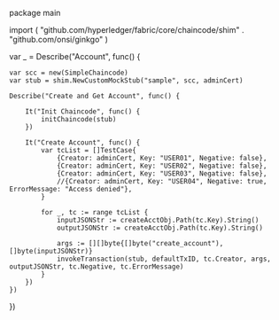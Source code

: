 package main

import (
	"github.com/hyperledger/fabric/core/chaincode/shim"
	. "github.com/onsi/ginkgo"
)

var _ = Describe("Account", func() {

	var scc = new(SimpleChaincode)
	var stub = shim.NewCustomMockStub("sample", scc, adminCert)

	Describe("Create and Get Account", func() {

		It("Init Chaincode", func() {
			initChaincode(stub)
		})

		It("Create Account", func() {
			var tcList = []TestCase{
				{Creator: adminCert, Key: "USER01", Negative: false},
				{Creator: adminCert, Key: "USER02", Negative: false},
				{Creator: adminCert, Key: "USER03", Negative: false},
				//{Creator: adminCert, Key: "USER04", Negative: true, ErrorMessage: "Access denied"},
			}

			for _, tc := range tcList {
				inputJSONStr := createAcctObj.Path(tc.Key).String()
				outputJSONStr := createAcctObj.Path(tc.Key).String()

				args := [][]byte{[]byte("create_account"), []byte(inputJSONStr)}
				invokeTransaction(stub, defaultTxID, tc.Creator, args, outputJSONStr, tc.Negative, tc.ErrorMessage)
			}
		})
	})
})